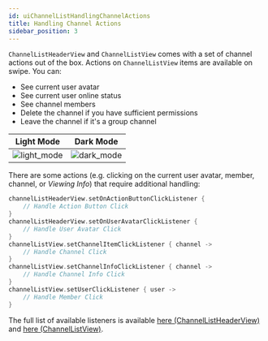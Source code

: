 ```yaml
---
id: uiChannelListHandlingChannelActions
title: Handling Channel Actions
sidebar_position: 3
---
```

`ChannelListHeaderView` and `ChannelListView` comes with a set of channel actions out of the box. Actions on `ChannelListView` items are available on swipe. You can:
* See current user avatar
* See current user online status
* See channel members
* Delete the channel if you have sufficient permissions
* Leave the channel if it's a group channel

| Light Mode | Dark Mode |
| --- | --- |
|![light_mode](https://user-images.githubusercontent.com/17440581/108343344-1ee4ff80-71dc-11eb-9914-6dac8670f4d1.png)|![dark_mode](https://user-images.githubusercontent.com/17440581/108343348-20162c80-71dc-11eb-9dc5-43fff7c860c9.png)|

There are some actions (e.g. clicking on the current user avatar, member, channel, or _Viewing Info_) that require additional handling:
```kotlin
channelListHeaderView.setOnActionButtonClickListener {
    // Handle Action Button Click
}
channelListHeaderView.setOnUserAvatarClickListener {
    // Handle User Avatar Click
}
channelListView.setChannelItemClickListener { channel ->
    // Handle Channel Click
}
channelListView.setChannelInfoClickListener { channel ->
    // Handle Channel Info Click
}
channelListView.setUserClickListener { user ->
    // Handle Member Click
}
```
The full list of available listeners is available [here (ChannelListHeaderView)](https://getstream.github.io/stream-chat-android/stream-chat-android-ui-components/stream-chat-android-ui-components/io.getstream.chat.android.ui.channel.list.header/-channel-list-header-view/index.html) and [here (ChannelListView)](https://getstream.github.io/stream-chat-android/stream-chat-android-ui-components/stream-chat-android-ui-components/io.getstream.chat.android.ui.channel.list/-channel-list-view/index.html).
